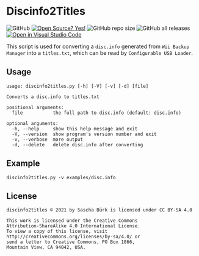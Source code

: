 # Discinfo2Titles

![GitHub](https://img.shields.io/github/license/gbomacfly/discinfo2titles)
[![Open Source? Yes!](https://badgen.net/badge/Open%20Source%3F/Yes%21/blue?icon=github)](https://github.com/gbomacfly/discinfo2titles)
![GitHub repo size](https://img.shields.io/github/repo-size/gbomacfly/discinfo2titles)
![GitHub all releases](https://img.shields.io/github/downloads/gbomacfly/discinfo2titles/total)
[![Open in Visual Studio Code](https://img.shields.io/badge/Open%20in%20-VSCode-blue)](https://open.vscode.dev/gbomacfly/discinfo2titles)

This script is used for converting a `disc.info` generated from `Wii Backup Manager` into a `titles.txt`, which can be read by `Configurable USB Loader`.
  
## Usage

```text
usage: discinfo2titles.py [-h] [-V] [-v] [-d] [file]

Converts a disc.info to titles.txt

positional arguments:
  file           the full path to disc.info (default: disc.info)

optional arguments:
  -h, --help     show this help message and exit
  -V, --version  show program's version number and exit
  -v, --verbose  more output
  -d, --delete   delete disc.info after converting
  ```

## Example

`discinfo2titles.py -v examples/disc.info`

## License

```text
discinfo2titles © 2021 by Sascha Bürk is licensed under CC BY-SA 4.0

This work is licensed under the Creative Commons
Attribution-ShareAlike 4.0 International License.
To view a copy of this license, visit
http://creativecommons.org/licenses/by-sa/4.0/ or
send a letter to Creative Commons, PO Box 1866,
Mountain View, CA 94042, USA.
```
